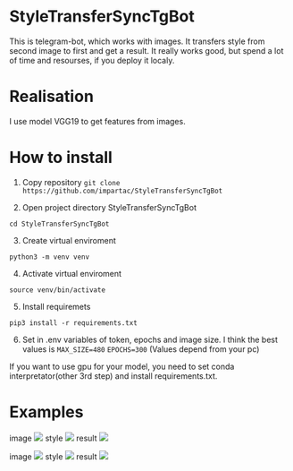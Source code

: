 ﻿# StyleTransferSyncTgBot
This is telegram-bot, which works with images. It transfers style from second image to first and get a result. It really works good, but spend a lot of time and resourses, if you deploy it localy.
# Realisation
I use model VGG19 to get features from images.
# How to install
1. Copy repository
```git clone https://github.com/impartac/StyleTransferSyncTgBot```

2. Open project directory StyleTransferSyncTgBot

```cd StyleTransferSyncTgBot```

3. Create virtual enviroment

```python3 -m venv venv```

4. Activate virtual enviroment

```source venv/bin/activate```

5. Install requiremets

```pip3 install -r requirements.txt```

6. Set in .env variables of token, epochs and image size. 
I think the best values is 
```MAX_SIZE=480```
```EPOCHS=300``` 
(Values depend from your pc)

If you want to use gpu for your model, you need to set conda interpretator(other 3rd step) and install requirements.txt.
# Examples
image
<img src="https://github.com/user-attachments/assets/6b575d5b-fa8e-46af-9e6c-1d05a805867b" widght = "200"/>
style
<img src="https://github.com/user-attachments/assets/8a691ac0-2b1b-4ed4-8c34-acc488d6c898" widght = "200"/>
result
<img src="https://github.com/user-attachments/assets/a6416b48-670d-4cc8-b02c-5429133862ad" widght = "200"/>

image
<img src="https://github.com/user-attachments/assets/dcd53b9b-988f-4dd7-a8cc-e30256bf5e1e" widght = "200"/>
style
<img src="https://github.com/user-attachments/assets/d3e999b9-164c-46d9-b0f4-4c89088c8acd" widght = "200"/>
result
<img src="(https://github.com/user-attachments/assets/ce683203-1a36-4fcb-99a4-5dff08bda038" widght = "200"/>
